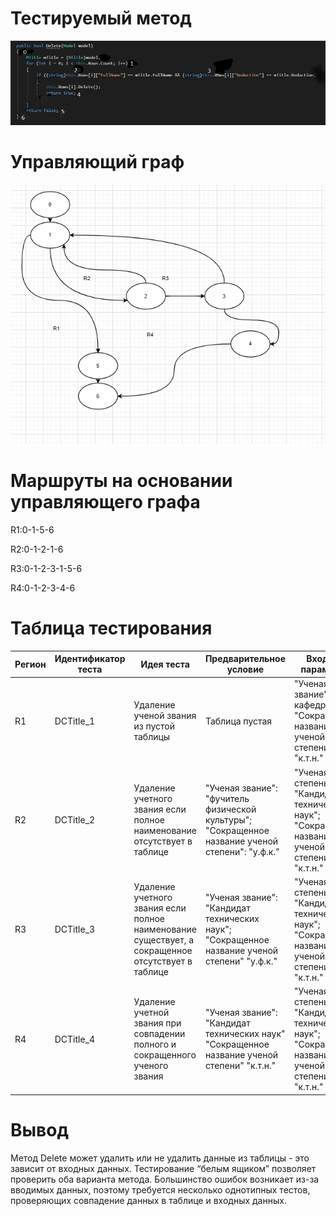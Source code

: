 # **Тестируемый метод**  
![alt text](code.png)
# **Управляющий граф**  
![alt text](graph.png)

# **Маршруты на основании управляющего графа**  
R1:0-1-5-6
  
R2:0-1-2-1-6  
  
R3:0-1-2-3-1-5-6 
  
R4:0-1-2-3-4-6
  
# **Таблица тестирования**  
|  Регион| Идентификатор теста | Идея теста |Предварительное условие|  Входные параметры|Ожидаемый результат| 
| ---| ---| --- |--- | ---| ---| 
| R1  |  DCTitle_1 | Удаление ученой звания из пустой таблицы | Таблица пустая | "Ученая звание": "зав. кафедры";   "Сокращенное название ученой степени": "к.т.н."| false| 
| R2  |  DCTitle_2 | Удаление учетного звания если полное наименование отсутствует в таблице |"Ученая звание": "фучитель физической культуры";  "Сокращенное название ученой степени": "у.ф.к." | "Ученая степень": "Кандидат технических наук";  "Сокращенное название ученой степени": "к.т.н."| false| 
| R3  |  DCTitle_3 | Удаление учетного звания если полное наименование существует, а сокращенное отсутствует в таблице |"Ученая звание": "Кандидат технических наук";  "Сокращенное название ученой степени" "у.ф.к." | "Ученая степень": "Кандидат технических наук";  "Сокращенное название ученой степени" "к.т.н."| false| 
| R4  |  DCTitle_4 | Удаление учетной звания при совпадении полного и сокращенного ученого звания  |"Ученая звание": "Кандидат технических наук"   "Сокращенное название ученой степени" "к.т.н." | "Ученая степень": "Кандидат технических наук";   "Сокращенное название ученой степени": "к.т.н."| true| 
# Вывод  
Метод Delete может удалить или не удалить данные из таблицы - это зависит от входных данных. Тестирование “белым ящиком” позволяет проверить оба варианта метода. Большинство ошибок возникает из-за вводимых данных, поэтому требуется несколько однотипных тестов, проверяющих совпадение данных в таблице и входных данных.
